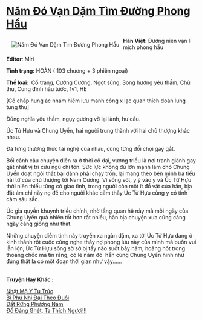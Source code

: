 <a href="https://utruyen.com/truyen/nam-do-van-dam-tim-duong-phong-hau/18077/" title="Năm Đó Vạn Dặm Tìm Đường Phong Hầu"><h1>Năm Đó Vạn Dặm Tìm Đường Phong Hầu</h1></a><div style="display:table"><img align="right" style="float: left; padding: 10px;" src="https://utruyen.com/images/story/200x260/nam-do-van-dam-tim-duong-phong-hau.jpg" alt="Năm Đó Vạn Dặm Tìm Đường Phong Hầu"><b>Hán Việt</b>: Đương niên vạn lí mịch phong hầu<p></p><b>Editor</b>: Miri <p></p><b>Tình trạng:</b> HOÀN ( 103 chương + 3 phiên ngoại)<p></p><b>Thể loại: </b> Cổ trang, Cường Cường, Ngọt sủng, Song hướng yêu thầm, Chủ thụ, Cung đình hầu tước, 1v1, HE  <p></p>[Cố chấp hung ác nham hiểm lưu manh công x lạc quan thích đoán lung tung thụ] <p></p>Đúng nghĩa yêu thầm, ngụy gương vỡ lại lành, hư cấu.<p></p>Úc Tử Hựu và Chung Uyển, hai người trung thành với hai chủ thượng khác nhau.<p></p>Đã từng thưởng thức tài nghệ của nhau, cũng từng đối chọi gay gắt.<p></p>Bối cảnh câu chuyện diễn ra ở thời cổ đại, vương triều là nơi tranh giành gay gắt nhất vị trí cửu ngủ chí tôn. Sức lực không đủ lớn mạnh làm chó Chung Uyển đoạt ngôi thất bại đành phải chạy trốn, lại mang theo bên mình ba tiểu hài tử của chủ thượng tới Nam Cương. Vì sống sót, y ỷ vào y và Úc Tử Hựu thời niên thiếu từng có giao tình, trong người còn một ít đồ vật của hắn, bịa đặt ám chỉ này nọ để cho người khác cảm thấy Úc Tử Hựu cùng y có tình cảm sâu sắc.<p></p>Úc gia quyền khuynh triều chính, nhờ tầng quan hệ này mà mỗi ngày của Chung Uyển quả nhiên tốt hơn rất nhiều, hắn bịa chuyện xưa cũng càng ngày càng giống như thật.<p></p>Những chuyện diễm tình này truyền xa ngàn dặm, xa tới Úc Tử Hựu đang ở kinh thành rốt cuộc cũng nghe thấy nợ phong lưu này của mình mà buồn vui lẫn lộn, Úc Tử Hựu sống sờ sờ bị tẩy não suốt bảy năm, hoảng hốt trong thoáng chốc mà tin rằng, có lẽ năm đó  hắn cùng Chung Uyển hình như đúng thật là có một đoạn thời gian như vậy......</div><p><br><b>Truyện Hay Khác :</b></p><a href="https://utruyen.com/truyen/nhat-mo-y-tu-truc/18680/" alt="Nhật Mộ Ỷ Tu Trúc">Nhật Mộ Ỷ Tu Trúc</a><br/><a href="https://github.com/quanluxury/ngontinhhot/tree/master/truyenhay/19054/" alt="Bị Phú Nhị Đại Theo Đuổi">Bị Phú Nhị Đại Theo Đuổi</a><br/><a href="https://github.com/quanluxury/ngontinhhot/tree/master/truyenhay/20520/" alt="Đất Rừng Phương Nam">Đất Rừng Phương Nam</a><br/><a href="https://github.com/quanluxury/ngontinhhot/tree/master/truyenhay/21263/" alt="Đồ Đáng Ghét, Ta Thích Ngươi!!!">Đồ Đáng Ghét, Ta Thích Ngươi!!!</a><br/>